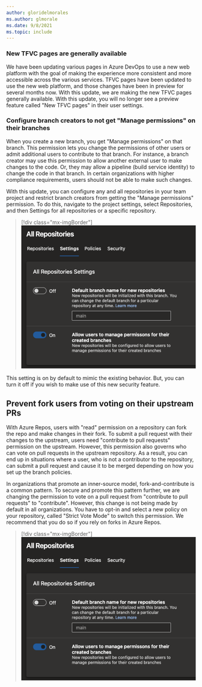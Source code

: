 ```yaml
---
author: gloridelmorales
ms.author: glmorale
ms.date: 9/8/2021
ms.topic: include
---
```


### New TFVC pages are generally available

We have been updating various pages in Azure DevOps to use a new web platform with the goal of making the experience more consistent and more accessible across the various services. TFVC pages have been updated to use the new web platform, and those changes have been in preview for several months now. With this update, we are making the new TFVC pages generally available. With this update, you will no longer see a preview feature called "New TFVC pages" in their user settings.

### Configure branch creators to not get "Manage permissions" on their branches

When you create a new branch, you get "Manage permissions" on that branch. This permission lets you change the permissions of other users or admit additional users to contribute to that branch. For instance, a branch creator may use this permission to allow another external user to make changes to the code. Or, they may allow a pipeline (build service identity) to change the code in that branch. In certain organizations with higher compliance requirements, users should not be able to make such changes.

With this update, you can configure any and all repositories in your team project and restrict branch creators from getting the "Manage permissions" permission. To do this, navigate to the project settings, select Repositories, and then Settings for all repositories or a specific repository.

> [!div class="mx-imgBorder"]
> ![All repositories settings](../../media/192-repos-02.png)

This setting is on by default to mimic the existing behavior. But, you can turn it off if you wish to make use of this new security feature.

## Prevent fork users from voting on their upstream PRs

With Azure Repos, users with "read" permission on a repository can fork the repo and make changes in their fork. To submit a pull request with their changes to the upstream, users need "contribute to pull requests" permission on the upstream. However, this permission also governs who can vote on pull requests in the upstream repository. As a result, you can end up in situations where a user, who is not a contributor to the repository, can submit a pull request and cause it to be merged depending on how you set up the branch policies.

In organizations that promote an inner-source model, fork-and-contribute is a common pattern. To secure and promote this pattern further, we are changing the permission to vote on a pull request from "contribute to pull requests" to "contribute". However, this change is not being made by default in all organizations. You have to opt-in and select a new policy on your repository, called "Strict Vote Mode" to switch this permission. We recommend that you do so if you rely on forks in Azure Repos.

> [!div class="mx-imgBorder"]
> ![Repository settings](../../media/192-repos-02.png)